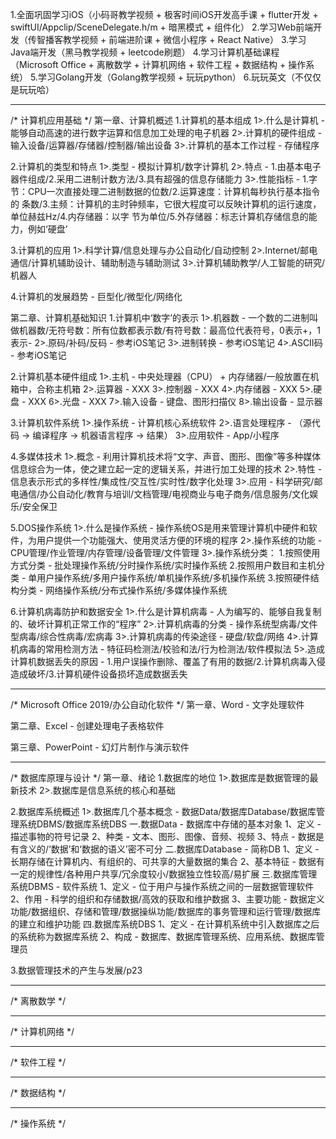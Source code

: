 1.全面巩固学习iOS（小码哥教学视频 + 极客时间iOS开发高手课 + flutter开发 + swiftUI/Appclip/SceneDelegate.h/m + 暗黑模式 + 组件化）
2.学习Web前端开发（传智播客教学视频 + 前端进阶课 + 微信小程序 + React Native）
3.学习Java端开发（黑马教学视频 + leetcode刷题）
4.学习计算机基础课程（Microsoft Office + 离散数学 + 计算机网络 + 软件工程 + 数据结构 + 操作系统）
5.学习Golang开发（Golang教学视频 + 玩玩python）
6.玩玩英文（不仅仅是玩玩哈）
***********************************************************************************************************
/*
计算机应用基础
*/
第一章、计算机概述
1.计算机的基本组成
1>.什么是计算机 - 能够自动高速的进行数字运算和信息加工处理的电子机器
2>.计算机的硬件组成 - 输入设备/运算器/存储器/控制器/输出设备
3>.计算机的基本工作过程 - 存储程序

2.计算机的类型和特点
1>.类型 - 模拟计算机/数字计算机
2>.特点 - 1.由基本电子器件组成/2.采用二进制计数方法/3.具有超强的信息存储能力
3>.性能指标 - 1.字节：CPU一次直接处理二进制数据的位数/2.运算速度：计算机每秒执行基本指令的
条数/3.主频：计算机的主时钟频率，它很大程度可以反映计算机的运行速度，单位赫兹Hz/4.内存储器：以字
节为单位/5.外存储器：标志计算机存储信息的能力，例如‘硬盘’

3.计算机的应用
1>.科学计算/信息处理与办公自动化/自动控制
2>.Internet/邮电通信/计算机辅助设计、辅助制造与辅助测试
3>.计算机辅助教学/人工智能的研究/机器人

4.计算机的发展趋势 - 巨型化/微型化/网络化

第二章、计算机基础知识
1.计算机中‘数字’的表示
1>.机器数 - 一个数的二进制叫做机器数/无符号数：所有位数都表示数/有符号数：最高位代表符号，0表示+，1表示-
2>.原码/补码/反码 - 参考iOS笔记
3>.进制转换 - 参考iOS笔记
4>.ASCII码 - 参考iOS笔记

2.计算机基本硬件组成
1>.主机 - 中央处理器（CPU） + 内存储器/一般放置在机箱中，合称主机箱
2>.运算器 - XXX
3>.控制器 - XXX
4>.内存储器 - XXX
5>.硬盘 - XXX
6>.光盘 - XXX
7>.输入设备 - 键盘、图形扫描仪
8>.输出设备 - 显示器

3.计算机软件系统
1>.操作系统 - 计算机核心系统软件
2>.语言处理程序 - （源代码 -> 编译程序 -> 机器语言程序 -> 结果）
3>.应用软件 - App/小程序

4.多媒体技术
1>.概念 - 利用计算机技术将“文字、声音、图形、图像”等多种媒体信息综合为一体，使之建立起一定的逻辑关系，并进行加工处理的技术
2>.特性 - 信息表示形式的多样性/集成性/交互性/实时性/数字化处理
3>.应用 - 科学研究/邮电通信/办公自动化/教育与培训/文档管理/电视商业与电子商务/信息服务/文化娱乐/安全保卫

5.DOS操作系统
1>.什么是操作系统 - 操作系统OS是用来管理计算机中硬件和软件，为用户提供一个功能强大、使用灵活方便的环境的程序
2>.操作系统的功能 - CPU管理/作业管理/内存管理/设备管理/文件管理
3>.操作系统分类：
1.按照使用方式分类 - 批处理操作系统/分时操作系统/实时操作系统
2.按照用户数目和主机分类 - 单用户操作系统/多用户操作系统/单机操作系统/多机操作系统
3.按照硬件结构分类 - 网络操作系统/分布式操作系统/多媒体操作系统

6.计算机病毒防护和数据安全
1>.什么是计算机病毒 - 人为编写的、能够自我复制的、破坏计算机正常工作的“程序”
2>.计算机病毒的分类 - 操作系统型病毒/文件型病毒/综合性病毒/宏病毒
3>.计算机病毒的传染途径 - 硬盘/软盘/网络
4>.计算机病毒的常用检测方法 - 特征码检测法/校验和法/行为检测法/软件模拟法
5>.造成计算机数据丢失的原因 - 1.用户误操作删除、覆盖了有用的数据/2.计算机病毒入侵造成破坏/3.计算机硬件设备损坏造成数据丢失
***********************************************************************************************************
/*
Microsoft Office 2019/办公自动化软件
*/
第一章、Word - 文字处理软件


第二章、Excel - 创建处理电子表格软件


第三章、PowerPoint - 幻灯片制作与演示软件

***********************************************************************************************************
/*
数据库原理与设计
*/
第一章、绪论
1.数据库的地位
1>.数据库是数据管理的最新技术
2>.数据库是信息系统的核心和基础

2.数据库系统概述
1>.数据库几个基本概念 - 数据Data/数据库Database/数据库管理系统DBMS/数据库系统DBS
一.数据Data - 数据库中存储的基本对象
1、定义 - 描述事物的符号记录
2、种类 - 文本、图形、图像、音频、视频
3、特点 - 数据是有含义的/‘数据’和‘数据的语义’密不可分
二.数据库Database - 简称DB
1、定义 - 长期存储在计算机内、有组织的、可共享的大量数据的集合
2、基本特征 - 数据有一定的规律性/各种用户共享/冗余度较小/数据独立性较高/易扩展
三.数据库管理系统DBMS - 软件系统
1、定义 - 位于用户与操作系统之间的一层数据管理软件
2、作用 - 科学的组织和存储数据/高效的获取和维护数据
3、主要功能 - 数据定义功能/数据组织、存储和管理/数据操纵功能/数据库的事务管理和运行管理/数据库的建立和维护功能
四.数据库系统DBS
1、定义 - 在计算机系统中引入数据库之后的系统称为数据库系统
2、构成 - 数据库、数据库管理系统、应用系统、数据库管理员

3.数据管理技术的产生与发展/p23

***********************************************************************************************************
/*
离散数学
*/

***********************************************************************************************************
/*
计算机网络
*/

***********************************************************************************************************
/*
软件工程
*/

***********************************************************************************************************
/*
数据结构
*/

***********************************************************************************************************
/*
操作系统
*/